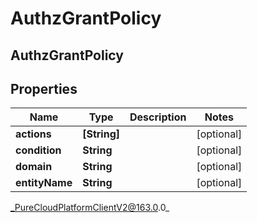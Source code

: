 # AuthzGrantPolicy

## AuthzGrantPolicy

## Properties

|Name | Type | Description | Notes|
|------------ | ------------- | ------------- | -------------|
| **actions** | **[String]** |  | [optional] |
| **condition** | **String** |  | [optional] |
| **domain** | **String** |  | [optional] |
| **entityName** | **String** |  | [optional] |



_PureCloudPlatformClientV2@163.0.0_
